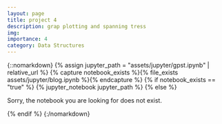 ```yaml
---
layout: page
title: project 4
description: grap plotting and spanning tress
img:
importance: 4
category: Data Structures
---
```


{::nomarkdown}
{% assign jupyter_path = "assets/jupyter/gpst.ipynb" | relative_url %}
{% capture notebook_exists %}{% file_exists assets/jupyter/blog.ipynb %}{% endcapture %}
{% if notebook_exists == "true" %}
    {% jupyter_notebook jupyter_path %}
{% else %}
    <p>Sorry, the notebook you are looking for does not exist.</p>
{% endif %}
{:/nomarkdown}